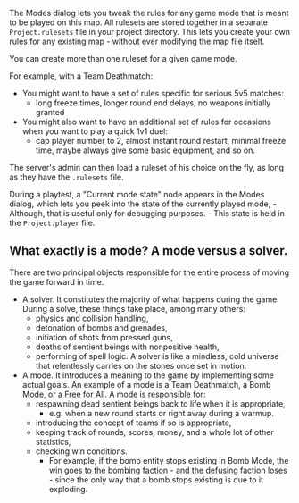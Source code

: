 The Modes dialog lets you tweak the rules for any game mode that is meant to be played on this map.
All rulesets are stored together in a separate ``Project.rulesets`` file in your project directory.
This lets you create your own rules for any existing map - without ever modifying the map file itself.

You can create more than one ruleset for a given game mode.

For example, with a Team Deathmatch:

- You might want to have a set of rules specific for serious 5v5 matches:
	- long freeze times, longer round end delays, no weapons initially granted
- You might also want to have an additional set of rules for occasions when you want to play a quick 1v1 duel:
	- cap player number to 2, almost instant round restart, 
	  minimal freeze time, maybe always give some basic equipment, and so on.

The server's admin can then load a ruleset of his choice on the fly,
as long as they have the ``.rulesets`` file.

During a playtest, a "Current mode state" node appears in the Modes dialog,
which lets you peek into the state of the currently played mode,
	- Although, that is useful only for debugging purposes.
	- This state is held in the ``Project.player`` file.

## What exactly is a mode? A mode versus a solver.

There are two principal objects responsible for the entire process of moving the game forward in time.

- A solver. It constitutes the majority of what happens during the game.
  During a solve, these things take place, among many others:
	- physics and collision handling,
	- detonation of bombs and grenades,
	- initiation of shots from pressed guns,
	- deaths of sentient beings with nonpositive health,
	- performing of spell logic.
  A solver is like a mindless, cold universe that relentlessly carries on the stones once set in motion.
- A mode. It introduces a meaning to the game by implementing some actual goals.
  An example of a mode is a Team Deathmatch, a Bomb Mode, or a Free for All.
  A mode is responsible for:
	- respawning dead sentient beings back to life when it is appropriate,
		- e.g. when a new round starts or right away during a warmup.
	- introducing the concept of teams if so is appropriate, 
	- keeping track of rounds, scores, money, and a whole lot of other statistics,
	- checking win conditions.
		- For example, if the bomb entity stops existing in Bomb Mode,
		  the win goes to the bombing faction - and the defusing faction loses - 
		  since the only way that a bomb stops existing is due to it exploding.
